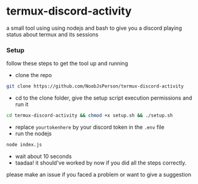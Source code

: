 # termux-discord-activity
a small tool using using nodejs and bash to give you a discord playing status about termux and its sessions
### Setup
follow these steps to get the tool up and running
- clone the repo
```sh
git clone https://github.com/NoobJsPerson/termux-discord-activity
```
- cd to the clone folder, give the setup script execution permissions and run it
```sh
cd termux-discord-activity && chmod +x setup.sh && ./setup.sh
```
- replace `yourtokenhere` by your discord token in the `.env` file
- run the nodejs
```sh
node index.js
```
- wait about 10 seconds
- taadaa! it should've worked by now if you did all the steps correctly.

please make an issue if you faced a problem or want to give a suggestion
